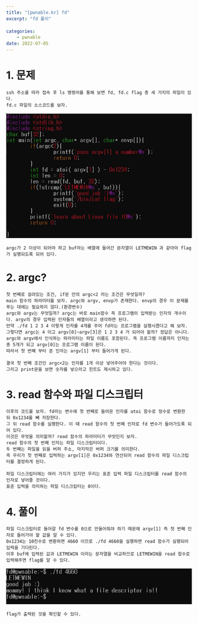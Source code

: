 ```yaml
---
title: "[pwnable.kr] fd"
excerpt: "fd 풀이"

categories:
    - pwnable
date: 2022-07-05
---
```


# 1. 문제
    ssh 주소를 따라 접속 후 ls 명령어를 통해 보면 fd, fd.c flag 총 세 가지의 파일이 있다.
    fd.c 파일의 소스코드를 보자.

![fd.c](/img/fd-1.JPG)

    argc가 2 이상이 되어야 하고 buf라는 배열에 들어간 문자열이 LETMEWIN 과 같아야 flag가 실행되도록 되어 있다.

# 2. argc?

    첫 번째로 걸려있는 조건, if문 안의 argc<2 라는 조건은 무엇일까?
    main 함수의 파라미터를 보자. argc와 argv, envp가 존재한다. envp의 경우 이 문제를 푸는 데에는 필요하지 않다.(환경변수)
    argc와 argv는 무엇일까? argc는 바로 main함수 즉 프로그램이 입력받는 인자의 개수이다. argv의 경우 입력된 인자들의 배열이라고 생각하면 된다.
    만약 ./fd 1 2 3 4 이렇게 인자를 4개를 주어 fd라는 프로그램을 실행시켰다고 해 보자.
    그렇다면 argc는 4 이고 argv[0]~argv[3]은 1 2 3 4 가 되어야 할까? 정답은 아니다.
    argc와 argv에서 인식하는 파라미터는 파일 이름도 포함된다. 즉 프로그램 이름까지 인자는 총 5개가 되고 argv[0]는 프로그램 이름이 된다.
    따라서 첫 번째 부터 준 인자는 argv[1] 부터 들어가게 된다.

    결국 첫 번째 조건인 argc<2는 인자를 1개 이상 넣어주어야 한다는 것이다.
    그리고 print문을 보면 숫자를 넣으라고 힌트도 제시하고 있다.

# 3. read 함수와 파일 디스크립터

    이후의 코드를 보자. fd라는 변수에 첫 번째로 들어온 인자를 atoi 함수로 정수로 변환한 뒤 0x1234를 빼 저장한다.
    그 뒤 read 함수를 실행한다. 이 때 read 함수의 첫 번째 인자로 fd 변수가 들어가도록 되어 있다.
    이것은 무엇을 의미할까? read 함수의 파라미터가 무엇인지 보자.
    read 함수의 첫 번째 인자는 파일 디스크립터이다.
    두 번째는 파일을 읽을 버퍼 주소, 마지막은 버퍼 크기를 의미한다.
    즉 우리가 첫 번째로 입력하는 argv[1]은 0x1234와 연산되어 read 함수의 파일 디스크립터를 결정하게 된다.

    파일 디스크립터에는 여러 가지가 있지만 우리는 표준 입력 파일 디스크립터를 read 함수의 인자로 넣어줄 것이다.
    표준 입력을 의미하는 파일 디스크립터는 0이다.

# 4. 풀이

    파일 디스크립터로 들어갈 fd 변수를 0으로 만들어줘야 하기 때문에 argv[1] 즉 첫 번째 인자로 들어가야 할 값을 알 수 있다.
    0x1234는 10진수로 변환하면 4660 이므로 ./fd 4660을 실행하면 read 함수가 실행되어 입력을 기다린다.
    이후 buf에 입력된 값과 LETMEWIN 이라는 문자열을 비교하므로 LETMEWIN을 read 함수로 입력해주면 flag를 알 수 있다.

![flag](/img/fd-2.JPG)

    flag가 출력된 것을 확인할 수 있다.
